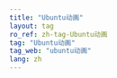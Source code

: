 ```yaml
---
title: "Ubuntu动画"
layout: tag
ro_ref: zh-tag-Ubuntu动画
tag: "Ubuntu动画"
tag_web: "ubuntu动画"
lang: zh
---
```

